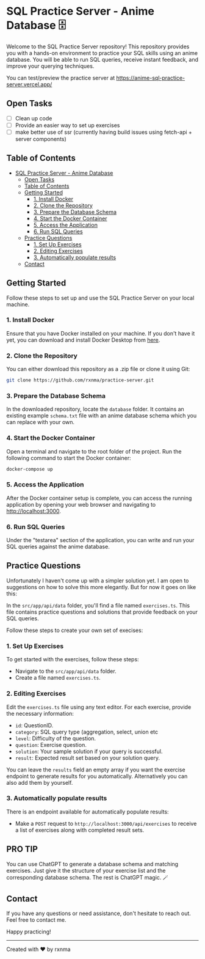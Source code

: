 # SQL Practice Server - Anime Database 🗄️

Welcome to the SQL Practice Server repository! This repository provides you with a hands-on environment to practice your SQL skills using an anime database. You will be able to run SQL queries, receive instant feedback, and improve your querying techniques.

You can test/preview the practice server at https://anime-sql-practice-server.vercel.app/

## Open Tasks

- [ ] Clean up code
- [ ] Provide an easier way to set up exercises
- [ ] make better use of ssr (currently having build issues using fetch-api + server components)

## Table of Contents

- [SQL Practice Server - Anime Database](#sql-practice-server---anime-database)
  - [Open Tasks](#open-tasks)
  - [Table of Contents](#table-of-contents)
  - [Getting Started](#getting-started)
    - [1. Install Docker](#1-install-docker)
    - [2. Clone the Repository](#2-clone-the-repository)
    - [3. Prepare the Database Schema](#3-prepare-the-database-schema)
    - [4. Start the Docker Container](#4-start-the-docker-container)
    - [5. Access the Application](#5-access-the-application)
    - [6. Run SQL Queries](#6-run-sql-queries)
  - [Practice Questions](#practice-questions)
    - [1. Set Up Exercises](#1-set-up-exercises)
    - [2. Editing Exercises](#2-editing-exercises)
    - [3. Automatically populate results](#3-automatically-populate-results)
  - [Contact](#contact)

## Getting Started

Follow these steps to set up and use the SQL Practice Server on your local machine.

### 1. Install Docker

Ensure that you have Docker installed on your machine. If you don't have it yet, you can download and install Docker Desktop from [here](https://www.docker.com/products/docker-desktop).

### 2. Clone the Repository

You can either download this repository as a .zip file or clone it using Git:

```bash
git clone https://github.com/rxnma/practice-server.git
```

### 3. Prepare the Database Schema

In the downloaded repository, locate the `database` folder. It contains an existing example `schema.txt` file with an anime database schema which you can replace with your own.

### 4. Start the Docker Container

Open a terminal and navigate to the root folder of the project. Run the following command to start the Docker container:

```bash
docker-compose up
```

### 5. Access the Application

After the Docker container setup is complete, you can access the running application by opening your web browser and navigating to [http://localhost:3000](http://localhost:3000).

### 6. Run SQL Queries

Under the "testarea" section of the application, you can write and run your SQL queries against the anime database.

## Practice Questions

Unfortunately I haven't come up with a simpler solution yet. I am open to suggestions on how to solve this more elegantly. But for now it goes on like this:

In the `src/app/api/data` folder, you'll find a file named `exercises.ts`. This file contains practice questions and solutions that provide feedback on your SQL queries.

Follow these steps to create your own set of execises:

### 1. Set Up Exercises

To get started with the exercises, follow these steps:

- Navigate to the `src/app/api/data` folder.
- Create a file named `exercises.ts`.

### 2. Editing Exercises

Edit the `exercises.ts` file using any text editor. For each exercise, provide the necessary information:

- `id`: QuestionID.
- `category`: SQL query type (aggregation, select, union etc
- `level`: Difficulty of the question.
- `question`: Exercise question.
- `solution`: Your sample solution if your query is successful.
- `result`: Expected result set based on your solution query.

You can leave the `results` field an empty array if you want the exercise endpoint to generate results for you automatically. Alternatively you can also add them by yourself.

### 3. Automatically populate results

There is an endpoint available for automatically populate results:

- Make a `POST` request to `http://localhost:3000/api/exercises` to receive a list of exercises along with completed result sets.

## PRO TIP

You can use ChatGPT to generate a database schema and matching exercises. Just give it the structure of your exercise list and the corresponding database schema. The rest is ChatGPT magic. 🪄

## Contact

If you have any questions or need assistance, don't hesitate to reach out. Feel free to contact me.

Happy practicing!

---

Created with ❤️ by rxnma
